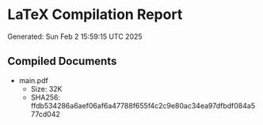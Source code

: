 # LaTeX Compilation Report
Generated: Sun Feb  2 15:59:15 UTC 2025
## Compiled Documents
- main.pdf
  - Size: 32K
  - SHA256: ffdb534286a6aef06af6a47788f655f4c2c9e80ac34ea97dfbdf084a577cd042

